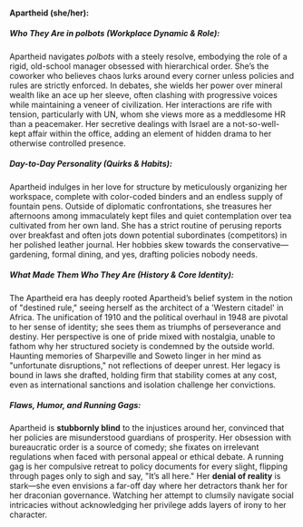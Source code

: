 #### Apartheid (she/her):  

##### Who They Are in *polbots* (Workplace Dynamic & Role):  
Apartheid navigates *polbots* with a steely resolve, embodying the role of a rigid, old-school manager obsessed with hierarchical order. She’s the coworker who believes chaos lurks around every corner unless policies and rules are strictly enforced. In debates, she wields her power over mineral wealth like an ace up her sleeve, often clashing with progressive voices while maintaining a veneer of civilization. Her interactions are rife with tension, particularly with UN, whom she views more as a meddlesome HR than a peacemaker. Her secretive dealings with Israel are a not-so-well-kept affair within the office, adding an element of hidden drama to her otherwise controlled presence.

##### Day-to-Day Personality (Quirks & Habits):  
Apartheid indulges in her love for structure by meticulously organizing her workspace, complete with color-coded binders and an endless supply of fountain pens. Outside of diplomatic confrontations, she treasures her afternoons among immaculately kept files and quiet contemplation over tea cultivated from her own land. She has a strict routine of perusing reports over breakfast and often jots down potential subordinates (competitors) in her polished leather journal. Her hobbies skew towards the conservative—gardening, formal dining, and yes, drafting policies nobody needs.

##### What Made Them Who They Are (History & Core Identity):  
The Apartheid era has deeply rooted Apartheid’s belief system in the notion of "destined rule," seeing herself as the architect of a 'Western citadel' in Africa. The unification of 1910 and the political overhaul in 1948 are pivotal to her sense of identity; she sees them as triumphs of perseverance and destiny. Her perspective is one of pride mixed with nostalgia, unable to fathom why her structured society is condemned by the outside world. Haunting memories of Sharpeville and Soweto linger in her mind as "unfortunate disruptions," not reflections of deeper unrest. Her legacy is bound in laws she drafted, holding firm that stability comes at any cost, even as international sanctions and isolation challenge her convictions.

##### Flaws, Humor, and Running Gags:  
Apartheid is **stubbornly blind** to the injustices around her, convinced that her policies are misunderstood guardians of prosperity. Her obsession with bureaucratic order is a source of comedy; she fixates on irrelevant regulations when faced with personal appeal or ethical debate. A running gag is her compulsive retreat to policy documents for every slight, flipping through pages only to sigh and say, "It’s all here." Her **denial of reality** is stark—she even envisions a far-off day where her detractors thank her for her draconian governance. Watching her attempt to clumsily navigate social intricacies without acknowledging her privilege adds layers of irony to her character.